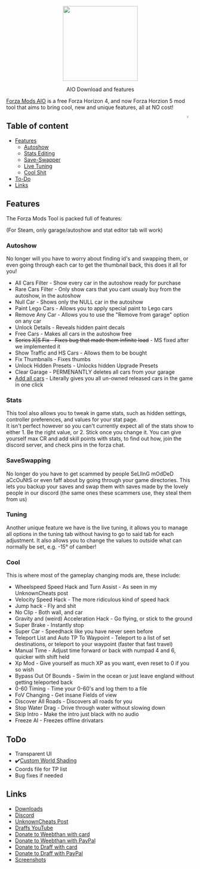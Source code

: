 <p align="center">
  <img width="200" height="200" src="https://cdn.discordapp.com/attachments/788949255749500958/896513980368035870/pogness.png">
</p>
<p align="center">
  AIO Download and features
</p>

[Forza Mods AIO](https://github.com/Yeethan69/AIO/releases/) is a free Forza Horizon 4, and now Forza Horzion 5 mod tool that aims to bring cool, new and unique features, all at NO cost!

<img align="right" src="https://i.imgur.com/NgbwjVb.png" height="4%">

## Table of content

- [Features](#features)
    - [Autoshow](#autoshow)
    - [Stats Editing](#stats)
    - [Save-Swapper](#saveswapping)
    - [Live Tuning](#tuning)
    - [Cool Shit](#cool)
- [To-Do](#todo)
- [Links](#links)

## Features

The Forza Mods Tool is packed full of features:

(For Steam, only garage/autoshow and stat editor tab will work)

### Autoshow

No longer will you have to worry about finding id's and swapping them, or even going through each car to get the thumbnail back, this does it all for you!
* All Cars Filter - Show every car in the autoshow ready for purchase
* Rare Cars Filter - Only show cars that you cant usualy buy from the autoshow, in the autoshow
* Null Car - Shows only the NULL car in the autoshow
* Paint Lego Cars - Allows you to apply special paint to Lego cars
* Remove Any Car - Allows you to use the "Remove from garage" option on any car
* Unlock Details - Reveals hidden paint decals 
* Free Cars - Makes all cars in the autoshow free
* ~~Series X|S Fix - Fixes bug that made them infinite load~~ - MS fixed after we implemented it
* Show Traffic and HS Cars - Allows them to be bought
* Fix Thumbnails - Fixes thumbs
* Unlock Hidden Presets - Unlocks hidden Upgrade Presets
* Clear Garage - PERMENANTLY deletes all cars from your garage
* [Add all cars](https://streamable.com/li2379) - Literally gives you all un-owned released cars in the game in one click


### Stats

This tool also allows you to tweak in game stats, such as hidden settings, controller preferences, and values for your stat page.   
It isn't perfect however so you can't currently expect all of the stats show to either 1. Be the right value, or 2. Stick once you change it.
You can give yourself max CR and add skill points with stats, to find out how, join the discord server, and check pins in the forza chat.

### SaveSwapping

No longer do you have to get scammed by people SeLlInG mOdDeD aCcOuNtS or even faff about by going through your game directories. This lets you backup your saves and swap them with saves made by the lovely people in our discord (the same ones these scammers use, they steal them from us)

### Tuning

Another unique feature we have is the live tuning, it allows you to manage all options in the tuning tab without having to go to said tab for each adjustment.
It also allows you to change the values to outside what can normally be set, e.g. -15° of camber!

### Cool

This is where most of the gameplay changing mods are, these include:
* Wheelspeed Speed Hack and Turn Assist - As seen in my UnknownCheats post
* Velocity Speed Hack - The more ridiculous kind of speed hack
* Jump hack - Fly and shit
* No Clip - Both wall, and car
* Gravity and (weird) Acceleration Hack - Go flying, or stick to the ground
* Super Brake - Instantly stop
* Super Car - Speedhack like you have never seen before
* Teleport List and Auto TP To Waypoint - Teleport to a list of set destinations, or teleport to your waypoint (faster that fast travel)
* Manual Time - Adjust time forward or back with numpad 4 and 6, quicker with shift held
* Xp Mod - Give yourself as much XP as you want, even reset to 0 if you so wish
* Bypass Out Of Bounds - Swim in the ocean or just leave england without getting teleported back
* 0-60 Timing - Time your 0-60's and log them to a file
* FoV Changing - Get insane Fields of view
* Discover All Roads - Discovers all roads for you
* Stop Water Drag - Drive through water without slowing down
* Skip Intro - Make the intro just black with no audio
* Freeze AI - Freezes offline drivatars

## ToDo

- Transparent UI
- ✔️[Custom World Shading](https://streamable.com/l2ftux)
- Coords file for TP list
- Bug fixes if needed

## Links

* [Downloads](https://github.com/Yeethan69/AIO/releases/)
* [Discord](https://discord.gg/2szBrzRTH9)
* [UnknownCheats Post](https://www.unknowncheats.me/forum/other-games/415227-fh4-speed-hack.html)
* [Draffs YouTube](https://www.youtube.com/c/comamnds)
* [Donate to Weebthan with card](https://www.buymeacoffee.com/Yeethan69)
* [Donate to Weebthan with PayPal](https://www.paypal.com/donate?hosted_button_id=DACQKRJ4HTZRN)
* [Donate to Draff with card](https://www.buymeacoffee.com/comamnds)
* [Donate to Draff with PayPal](https://www.paypal.com/donate?hosted_button_id=H37GURADQ2SXU)
* [Screenshots](https://imgur.com/a/4dynVdb)
